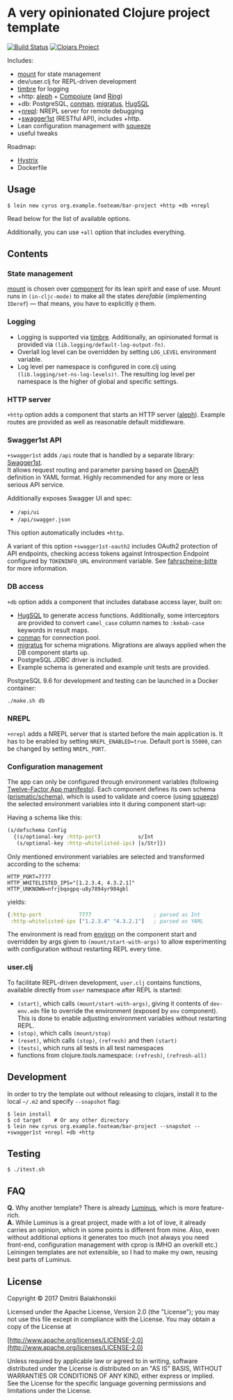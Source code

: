 # A very opinionated Clojure project template

[![Build Status](https://travis-ci.org/dryewo/cyrus.svg?branch=master)](https://travis-ci.org/dryewo/cyrus)
[![Clojars Project](https://img.shields.io/clojars/v/cyrus/lein-template.svg)](https://clojars.org/cyrus/lein-template)

Includes:

* [mount] for state management
* dev/user.clj for REPL-driven development
* [timbre] for logging
* +http: [aleph] + [Compojure] (and [Ring])
* +db: PostgreSQL, [conman], [migratus], [HugSQL]
* +[nrepl]: NREPL server for remote debugging
* +[swagger1st] (RESTful API), includes +http.
* Lean configuration management with [squeeze]
* useful tweaks

Roadmap:

* [Hystrix]
* Dockerfile

## Usage

```
$ lein new cyrus org.example.footeam/bar-project +http +db +nrepl
```

Read below for the list of available options.

Additionally, you can use `+all` option that includes everything.

## Contents

### State management

[mount] is chosen over [component] for its lean spirit and ease of use. Mount runs in `(in-cljc-mode)` to make all
the states *derefable* (implementing `IDeref`) — that means, you have to explicitly `@` them.

### Logging

* Logging is supported via [timbre]. Additionally, an opinionated format is provided
via `(lib.logging/default-log-output-fn)`.
* Overlall log level can be overridden by setting `LOG_LEVEL` environment variable.
* Log level per namespace is configured in core.clj using `(lib.logging/set-ns-log-levels)!`. The resulting log level 
per namespace is the higher of global and specific settings.

### HTTP server

`+http` option adds a component that starts an HTTP server ([aleph]).
Example routes are provided as well as reasonable default middleware.

### Swagger1st API

`+swagger1st` adds `/api` route that is handled by a separate library: [Swagger1st].  
It allows request routing and parameter parsing based on [OpenAPI] definition in YAML format.
Highly recommended for any more or less serious API service.

Additionally exposes Swagger UI and spec:
* `/api/ui`
* `/api/swagger.json` 

This option automatically includes `+http`.

A variant of this option `+swagger1st-oauth2` includes OAuth2 protection of API endpoints, checking
access tokens against Introspection Endpoint configured by `TOKENINFO_URL` environment variable.
See [fahrscheine-bitte] for more information.

### DB access

`+db` option adds a component that includes database access layer, built on:

* [HugSQL] to generate access functions. Additionally, some interceptors are provided
  to convert `camel_case` column names to `:kebab-case` keywords in result maps.
* [conman] for connection pool.
* [migratus] for schema migrations.
  Migrations are always applied when the DB component starts up.
* PostgreSQL JDBC driver is included.
* Example schema is generated and example unit tests are provided.

PostgreSQL 9.6 for development and testing can be launched in a Docker container:

```sh
./make.sh db
```

### NREPL

`+nrepl` adds a NREPL server that is started before the main application is. It has to be enabled
by setting `NREPL_ENABLED=true`. Default port is `55000`, can be changed by setting `NREPL_PORT`. 

### Configuration management

The app can only be configured through environment variables (following [Twelve-Factor App manifesto]).
Each component defines its own schema ([prismatic/schema]), which is used to 
validate and coerce (using [squeeze]) the selected environment variables into it during component start-up:

Having a schema like this:
```clj
(s/defschema Config
  {(s/optional-key :http-port)            s/Int
   (s/optional-key :http-whitelisted-ips) [s/Str]})
```

Only mentioned environment variables are selected and transformed according to the schema:

```
HTTP_PORT=7777
HTTP_WHITELISTED_IPS="[1.2.3.4, 4.3.2.1]"
HTTP_UNKNOWN=nfrjbqogpq-u8y7894yr984gbl
```

yields:

```clj
{:http-port            7777                    ; parsed as Int
 :http-whitelisted-ips ["1.2.3.4" "4.3.2.1"]   ; parsed as YAML
```

The environment is read from [environ] on the component start and overridden
by args given to `(mount/start-with-args)` to allow experimenting with configuration without restarting REPL every time.

### user.clj

To facilitate REPL-driven development, `user.clj` contains functions, available directly from `user` namespace after REPL is started:

* `(start)`, which calls `(mount/start-with-args)`, giving it contents of `dev-env.edn` file to override the environment (exposed by `env` component).
  This is done to enable adjusting environment variables without restarting REPL.
* `(stop)`, which calls `(mount/stop)`
* `(reset)`, which calls `(stop)`, `(refresh)` and then `(start)`
* `(tests)`, which runs all tests in all test namespaces
* functions from clojure.tools.namespace: `(refresh)`, `(refresh-all)`

## Development

In order to try the template out without releasing to clojars, install it to the local `~/.m2` and specify `--snapshot` flag:

```
$ lein install
$ cd target    # Or any other directory
$ lein new cyrus org.example.footeam/bar-project --snapshot -- +swagger1st +nrepl +db +http
```

## Testing

```
$ ./itest.sh
```

## FAQ

**Q.** Why another template? There is already [Luminus], which is more feature-rich.  
**A.** While Luminus is a great project, made with a lot of love, it already carries an opinion, which in some points is 
 different from mine. Also, even without additional options it generates too much (not always you need front-end, configuration management with cprop is IMHO an overkill etc.)
 Leiningen templates are not extensible, so I had to make my own, reusing best parts of Luminus.

## License

Copyright © 2017 Dmitrii Balakhonskii

Licensed under the Apache License, Version 2.0 (the "License");
you may not use this file except in compliance with the License.
You may obtain a copy of the License at

   [http://www.apache.org/licenses/LICENSE-2.0](http://www.apache.org/licenses/LICENSE-2.0)

Unless required by applicable law or agreed to in writing, software
distributed under the License is distributed on an "AS IS" BASIS,
WITHOUT WARRANTIES OR CONDITIONS OF ANY KIND, either express or implied.
See the License for the specific language governing permissions and
limitations under the License.

[squeeze]: https://github.com/dryewo/squeeze
[mount]: https://github.com/tolitius/mount
[timbre]: https://github.com/ptaoussanis/timbre
[aleph]: https://github.com/ztellman/aleph
[Compojure]: https://github.com/weavejester/compojure
[Ring]: https://github.com/ring-clojure/ring
[conman]: https://github.com/luminus-framework/conman
[migratus]: https://github.com/yogthos/migratus
[HugSQL]: https://www.hugsql.org/
[nrepl]: https://github.com/clojure/tools.nrepl
[swagger1st]: https://github.com/zalando-stups/swagger1st
[Hystrix]: https://github.com/Netflix/Hystrix/tree/master/hystrix-contrib/hystrix-clj
[component]: https://github.com/stuartsierra/component
[OpenAPI]: https://github.com/OAI/OpenAPI-Specification/blob/master/versions/2.0.md
[Twelve-Factor App manifesto]: https://12factor.net/config
[prismatic/schema]: https://github.com/plumatic/schema
[environ]: https://github.com/weavejester/environ
[Luminus]: https://github.com/luminus-framework/luminus-template
[fahrscheine-bitte]: https://github.com/dryewo/fahrscheine-bitte

